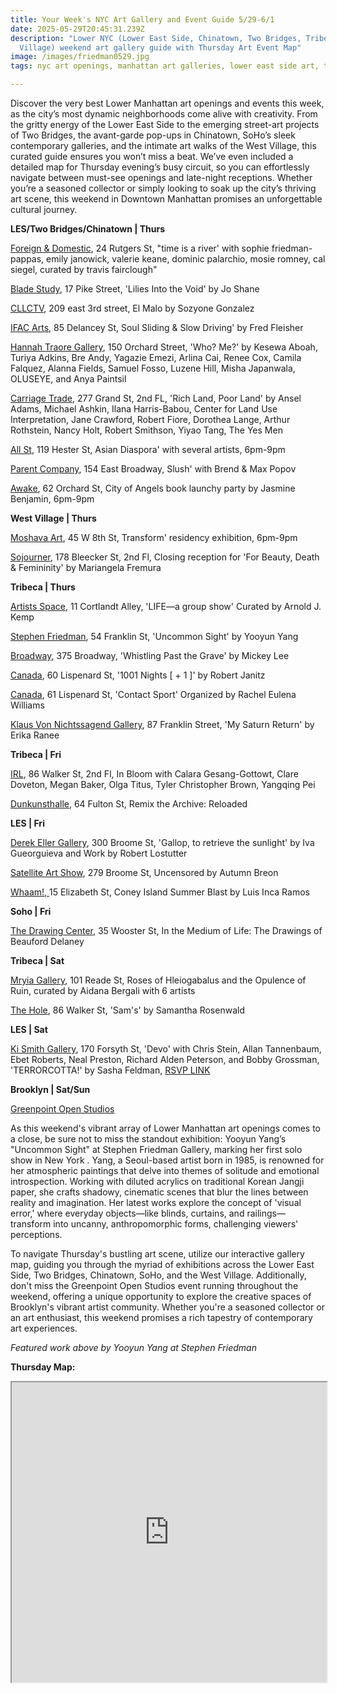 ```yaml
---
title: Your Week's NYC Art Gallery and Event Guide 5/29-6/1
date: 2025-05-29T20:45:31.239Z
description: "Lower NYC (Lower East Side, Chinatown, Two Bridges, Tribeca, West
  Village) weekend art gallery guide with Thursday Art Event Map"
image: /images/friedman0529.jpg
tags: nyc art openings, manhattan art galleries, lower east side art, tribeca art, two bridges art, chinatown nyc art, greenpoint open studios

---
```

Discover the very best Lower Manhattan art openings and events this week, as the city’s most dynamic neighborhoods come alive with creativity. From the gritty energy of the Lower East Side to the emerging street-art projects of Two Bridges, the avant-garde pop-ups in Chinatown, SoHo’s sleek contemporary galleries, and the intimate art walks of the West Village, this curated guide ensures you won’t miss a beat. We’ve even included a detailed map for Thursday evening’s busy circuit, so you can effortlessly navigate between must-see openings and late-night receptions. Whether you’re a seasoned collector or simply looking to soak up the city’s thriving art scene, this weekend in Downtown Manhattan promises an unforgettable cultural journey.

**L﻿ES/Two Bridges/Chinatown | Thurs**

[Foreign & Domestic](https://foreigndomestic.io/), 24 Rutgers St, "time is a river' with sophie friedman-pappas, emily janowick, valerie keane, dominic palarchio, mosie romney, cal siegel, curated by travis fairclough"

[Blade Study](https://www.bladestudy.net/exhibitions), 17 Pike Street, 'Lilies Into the Void' by Jo Shane

[CLLCTV](https://www.instagram.com/cllctv.nyc), 209 east 3rd street, El Malo by Sozyone Gonzalez

[IFAC Arts](http://www.instagram.com/ifacarts), 85 Delancey St, Soul Sliding & Slow Driving' by Fred Fleisher

[Hannah Traore Gallery](https://hannahtraoregallery.com/exhibition/who-me/), 150 Orchard Street, 'Who? Me?' by Kesewa Aboah, Turiya Adkins, Bre Andy, Yagazie Emezi, Arlina Cai, Renee Cox, Camila Falquez, Alanna Fields, Samuel Fosso, Luzene Hill, Misha Japanwala, OLUSEYE, and Anya Paintsil

[Carriage Trade](https://www.carriagetrade.org/rich-land-poor-land), 277 Grand St, 2nd FL, 'Rich Land, Poor Land' by Ansel Adams, Michael Ashkin, Ilana Harris-Babou, Center for Land Use Interpretation, Jane Crawford, Robert Fiore, Dorothea Lange, Arthur Rothstein, Nancy Holt, Robert Smithson, Yiyao Tang, The Yes Men

[All St](https://allstnyc.com/), 119 Hester St, Asian Diaspora' with several artists, 6pm-9pm

[Parent Company](https://www.instagram.com/parent.company.gallery), 154 East Broadway, Slush' with Brend & Max Popov

[Awake](https://www.instagram.com/awakenewyorkclothing), 62 Orchard St, City of Angels book launchy party by Jasmine Benjamin, 6pm-9pm

**W﻿est Village | Thurs**

[Moshava Art](https://www.instagram.com/moshava.art), 45 W 8th St, Transform' residency exhibition, 6pm-9pm

[Sojourner](https://www.instagram.com/sojourner_gallery), 178 Bleecker St, 2nd Fl, Closing reception for 'For Beauty, Death & Femininity' by Mariangela Fremura

**T﻿ribeca | Thurs**

[Artists Space](https://artistsspace.org/exhibitions/arnold-kemp), 11 Cortlandt Alley, 'LIFE—a group show' Curated by Arnold J. Kemp

[Stephen Friedman](https://www.stephenfriedman.com/exhibitions/203-yooyun-yang-uncommon-sight-new-york-opening-on-thursday-29-may-6-8pm/), 54 Franklin St, 'Uncommon Sight' by Yooyun Yang

[Broadway](https://broadwaygallery.nyc/exhibitions/66-mickey-lee-whistling-past-the-grave/), 375 Broadway, 'Whistling Past the Grave' by Mickey Lee

[Canada](https://canadanewyork.com/exhibitions/1001-nights-1), 60 Lispenard St, '1001 Nights \[ + 1 ]' by Robert Janitz

[Canada](https://canadanewyork.com/exhibitions/contact-sport), 61 Lispenard St, 'Contact Sport' Organized by Rachel Eulena Williams

[Klaus Von Nichtssagend Gallery](https://klausgallery.com/exhibition/erika-ranee-my-saturn-return-2025-05-29/), 87 Franklin Street, 'My Saturn Return' by Erika Ranee

**T﻿ribeca | Fri**

[I﻿RL](https://www.instagram.com/irl.nyc), 86 Walker St, 2nd Fl, In Bloom with Calara Gesang-Gottowt, Clare Doveton, Megan Baker, Olga Titus, Tyler Christopher Brown, Yangqing Pei

[Dunkunsthalle](https://www.dunkunsthalle.com/), 64 Fulton St, Remix the Archive: Reloaded

**L﻿ES | Fri**

[Derek Eller Gallery](https://www.derekeller.com/), 300 Broome St, 'Gallop, to retrieve the sunlight' by Iva Gueorguieva and Work by Robert Lostutter

[Satellite Art Show](https://www.instagram.com/satelliteartshow), 279 Broome St, Uncensored by Autumn Breon

[Whaam!, ](https://www.instagram.com/whaam.whaam)15 Elizabeth St, Coney Island Summer Blast by Luis Inca Ramos

**S﻿oho | Fri**

[The Drawing Center](https://drawingcenter.org/exhibitions/beauford-delaney), 35 Wooster St, In the Medium of Life: The Drawings of Beauford Delaney

**T﻿ribeca | Sat**

[Mryia Gallery](https://www.instagram.com/mriya.gallery), 101 Reade St, Roses of Hleiogabalus and the Opulence of Ruin, curated by Aidana Bergali with 6 artists

[The Hole](http://theholenyc.com/), 86 Walker St, 'Sam's' by Samantha Rosenwald

**L﻿ES | Sat**

[Ki Smith Gallery](https://www.kismithgallery.com/), 170 Forsyth St, 'Devo' with Chris Stein, Allan Tannenbaum, Ebet Roberts, Neal Preston, Richard Alden Peterson, and Bobby Grossman, 'TERRORCOTTA!' by Sasha Feldman, [RSVP LINK](https://www.kismithgallery.com/event-details/terrorcotta-by-sasha-feldman/form) 

**B﻿rooklyn | Sat/Sun[](https://greenpointopenstudios.com/)**

[G﻿reenpoint Open Studios](https://greenpointopenstudios.com/map-guide/)

As this weekend's vibrant array of Lower Manhattan art openings comes to a close, be sure not to miss the standout exhibition: Yooyun Yang’s "Uncommon Sight" at Stephen Friedman Gallery, marking her first solo show in New York . Yang, a Seoul-based artist born in 1985, is renowned for her atmospheric paintings that delve into themes of solitude and emotional introspection. Working with diluted acrylics on traditional Korean Jangji paper, she crafts shadowy, cinematic scenes that blur the lines between reality and imagination. Her latest works explore the concept of 'visual error,' where everyday objects—like blinds, curtains, and railings—transform into uncanny, anthropomorphic forms, challenging viewers' perceptions.

To navigate Thursday's bustling art scene, utilize our interactive gallery map, guiding you through the myriad of exhibitions across the Lower East Side, Two Bridges, Chinatown, SoHo, and the West Village. Additionally, don't miss the Greenpoint Open Studios event running throughout the weekend, offering a unique opportunity to explore the creative spaces of Brooklyn's vibrant artist community. Whether you're a seasoned collector or an art enthusiast, this weekend promises a rich tapestry of contemporary art experiences.

*F﻿eatured work above by Yooyun Yang at Stephen Friedman*

**T﻿hursday Map:** 

<iframe src="https://www.google.com/maps/d/u/1/embed?mid=1BqcjYEitevfD0tn2sbwtJggvdu9fsc0&ehbc=2E312F" width="100%" height="480"></iframe>